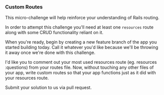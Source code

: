 ### Custom Routes

This micro-challenge will help reinforce your understanding of Rails routing.

In order to attempt this challenge you'll need at least one `resources` route along with some CRUD functionality reliant on it.

When you're ready, begin by creating a new feature branch of the app you started building today. Call it whatever you'd like because we'll be throwing it away once we're done with this challenge.

I'd like you to comment out your most used resources route (eg. resources :questions) from your routes file. Now, without touching any other files of your app, write custom routes so that your app functions just as it did with your resources route.

Submit your solution to us via pull request.